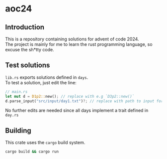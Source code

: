 # aoc24
## Introduction

This is a repository containing solutions for advent of code 2024. <br>
The project is mainly for me to learn the rust programming language, so excuse the sh*tty code.<br>

## Test solutions
`lib.rs` exports solutions defined in `days`. <br>
To test a solution, just edit the line:
```rs
// main.rs
let mut d = D1p2::new(); // replace with e.g `D3p2::new()`
d.parse_input("src/input/day1.txt")?; // replace with path to input for that day
```
No further edits are needed since all days implement a trait defined in `day.rs`<br>

## Building
This crate uses the `cargo` build system.<br>
```sh
cargo build && cargo run
```

